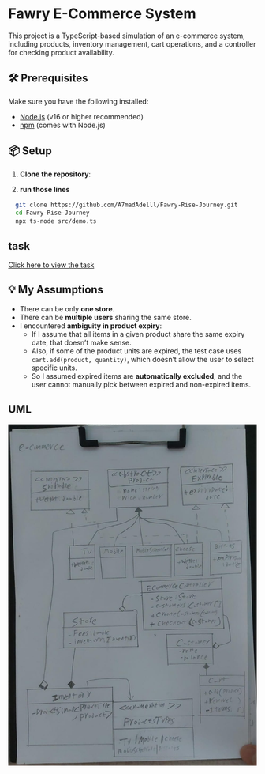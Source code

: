 # Fawry E-Commerce System

This project is a TypeScript-based simulation of an e-commerce system, including products, inventory management, cart operations, and a controller for checking product availability.

## 🛠 Prerequisites

Make sure you have the following installed:

- [Node.js](https://nodejs.org/) (v16 or higher recommended)
- [npm](https://www.npmjs.com/) (comes with Node.js)

## 📦 Setup

1. **Clone the repository**:

2. **run those lines** 
 ```bash
   git clone https://github.com/A7madAdelll/Fawry-Rise-Journey.git
   cd Fawry-Rise-Journey
   npx ts-node src/demo.ts
   ```

## task 
[Click here to view the task](https://fawry-internship.notion.site/Fawry-Rise-Journey-Challenge-22573781f9438098a901f353c7de2039)


## 💡 My Assumptions

- There can be only **one store**.
- There can be **multiple users** sharing the same store.
- I encountered **ambiguity in product expiry**:
  - If I assume that all items in a given product share the same expiry date, that doesn’t make sense.
  - Also, if some of the product units are expired, the test case uses `cart.add(product, quantity)`, which doesn’t allow the user to select specific units.
  - So I assumed expired items are **automatically excluded**, and the user cannot manually pick between expired and non-expired items.

## UML

![UML](https://raw.githubusercontent.com/A7madAdelll/Fawry-Rise-Journey/main/uml/uml.jpg)




